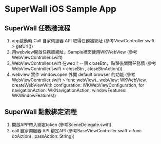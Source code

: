 #  SuperWall iOS Sample App

## SuperWall 任務牆流程
1. app啟動時 Call 自家伺服器 API 取得任務牆網址 (參考ViewController.swift > getUrl())
2. 用webview開啟任務牆網址，Sample裡面使用WKWebView (參考WebViewController.swift)
3. WebViewController.swift 在web上一個 closeBtn，點擊後關閉任務牆 (參考WebViewController.swift > closeBtn , closeBtnAction())
4. webview 實作 window.open 外開 default browser 的功能 (參考WebViewController.swift > func webView(_ webView: WKWebView, createWebViewWith configuration: WKWebViewConfiguration, for navigationAction: WKNavigationAction, windowFeatures: WKWindowFeatures))

## SuperWall 點數綁定流程
1. 開啟APP帶入綁定token (參考SceneDelegate.swift)
2. call 自家伺服器 API 綁定API (參考BaseViewController.swift > func doAction(_ passAction: String))